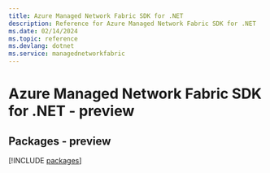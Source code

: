 ```yaml
---
title: Azure Managed Network Fabric SDK for .NET
description: Reference for Azure Managed Network Fabric SDK for .NET
ms.date: 02/14/2024
ms.topic: reference
ms.devlang: dotnet
ms.service: managednetworkfabric
---
```

# Azure Managed Network Fabric SDK for .NET - preview
## Packages - preview
[!INCLUDE [packages](managed-network-fabric-index.md)]